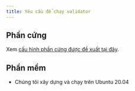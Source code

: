 ```yaml
---
title: Yêu cầu để chạy validator
---
```


## Phần cứng

Xem [cấu hình phần cứng được đề xuất tại đây](../../running-validator/validator-reqs.md).

## Phần mềm

- Chúng tôi xây dựng và chạy trên Ubuntu 20.04
